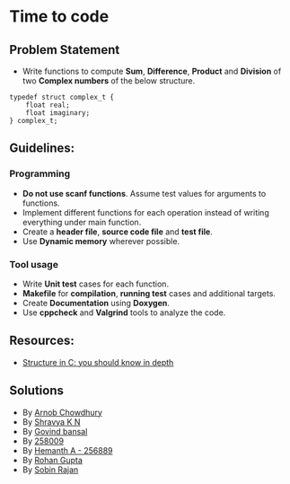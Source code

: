 # Time to code
## Problem Statement
* Write functions to compute **Sum**, **Difference**, **Product** and **Division** of two **Complex numbers** of the below structure.
```
typedef struct complex_t {
    float real;
    float imaginary;
} complex_t;
```

## Guidelines:
### Programming
* **Do not use scanf functions**. Assume test values for arguments to functions.
* Implement different functions for each operation instead of writing everything under main function.
* Create a **header file**,  **source code file** and **test file**.
* Use **Dynamic memory** wherever possible.

### Tool usage
* Write **Unit test** cases for each function.
* **Makefile** for **compilation**, **running test** cases and additional targets.
* Create **Documentation** using **Doxygen**.
* Use **cppcheck** and **Valgrind** tools to analyze the code.

## Resources:
* [Structure in C: you should know in depth](https://aticleworld.com/structure-in-c/)

## Solutions

* By [Arnob Chowdhury](https://github.com/arc-arnob/MiniProject_Template/tree/master/Example_Programs/calculator_complex)
* By [Shravya K N](https://github.com/28-shravya/MiniProject_Template/tree/master/Example_Programs/programming_concpets/calculator_complex)
* By [Govind bansal](https://github.com/govindbansal1309/MiniProject_Template/tree/master/Example_Programs/programming_concpets/calculator_complex)
* By [258009](https://github.com/bgvmysore/Complex_calculator)
* By [Hemanth A - 256889](https://github.com/hemanth-asapu/demoproj1/tree/main/complex_calculator)
* By [Rohan Gupta](https://github.com/256018/Implementing_Calculator)
* By [Sobin Rajan](https://github.com/sobinrajan1999/Qestions1a-ltts-)

